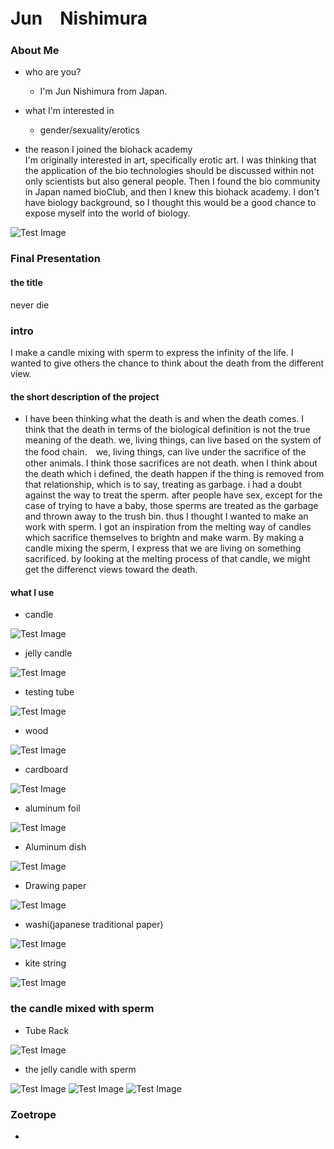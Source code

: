 
# Jun　Nishimura

### About Me
- who are you? 
  - I'm Jun Nishimura from Japan.
- what I'm interested in
  - gender/sexuality/erotics
  

- the reason I joined the biohack academy<br>
I'm originally interested in art, specifically erotic art. I was thinking that the application of the bio technologies should be discussed within not only scientists but also general people. Then I found the bio community in Japan named bioClub, and then I knew this biohack academy. I don't have biology background, so I thought this would be a good chance to expose myself into the world of biology.

![Test Image](image/IMG_0005.JPG)

### Final Presentation

#### the title 
never die

### intro
I make a candle mixing with sperm to express the infinity of the life. I wanted to give others the chance to think about the death from the different view. 

#### the short description of the project
- I have been thinking what the death is and when the death comes. I think that the death in terms of the biological definition is not the true meaning of the death. we, living things, can live based on the system of the food chain.　we, living things, can live under the sacrifice of the other animals. I think those sacrifices are not death. when I think about the death which i defined, the death happen if the thing is removed from that relationship, which is to say, treating as garbage.
i had a doubt against the way to treat the sperm. after people have sex, except for the case of trying to have a baby, those sperms are treated as the garbage and thrown away to the trush bin. thus I thought I wanted to make an work with sperm.
I got an inspiration from the melting way of candles which sacrifice themselves to brightn and make warm. By making a candle mixing the sperm, I express that we are living on something sacrificed. by looking at the melting process of that candle, we might get the differenct views toward the death.

#### what I use
- candle

![Test Image](image/candle.JPG)
- jelly candle 

![Test Image](image/jellycandle.JPG)
- testing tube

![Test Image](image/testingtube.JPG)
- wood 

![Test Image](image/wood.JPG)
- cardboard

![Test Image](image/cardboard.JPG)
- aluminum foil 

![Test Image](image/aluminiumfoil.JPG)
- Aluminum dish

![Test Image](image/aluminiumplate.JPG)
- Drawing paper

![Test Image](image/paper.JPG)
- washi(japanese traditional paper)

![Test Image](image/washi.JPG)
- kite string

![Test Image](image/kitestring.JPG)


### the candle mixed with sperm
- Tube Rack

![Test Image](image/scandle1.JPG)
- the jelly candle with sperm

![Test Image](image/scandle2.JPG)
![Test Image](image/scandle3.JPG)
![Test Image](image/scandle4.JPG)


### Zoetrope
- 



